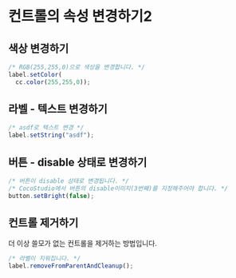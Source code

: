 컨트롤의 속성 변경하기2
====

색상 변경하기
----
```js
/* RGB(255,255,0)으로 색상을 변경합니다. */
label.setColor(
  cc.color(255,255,0));
```

라벨 - 텍스트 변경하기
----
```js
/* asdf로 텍스트 변경 */
label.setString("asdf");
```

버튼 - disable 상태로 변경하기
----
```js
/* 버튼이 disable 상태로 변경됩니다. */
/* CocoStudio에서 버튼의 disable이미지(3번째)를 지정해주어야 합니다. */
button.setBright(false);
```

컨트롤 제거하기
----
더 이상 쓸모가 없는 컨트롤을 제거하는 방법입니다.
```js
/* 라벨이 지워집니다. */
label.removeFromParentAndCleanup();
```

